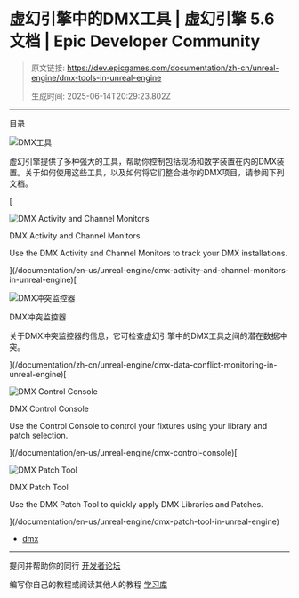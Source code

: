# 虚幻引擎中的DMX工具 | 虚幻引擎 5.6 文档 | Epic Developer Community

> 原文链接: https://dev.epicgames.com/documentation/zh-cn/unreal-engine/dmx-tools-in-unreal-engine
> 
> 生成时间: 2025-06-14T20:29:23.802Z

---

目录

![DMX工具](https://dev.epicgames.com/community/api/documentation/image/3c09ad35-8676-4367-a9a0-21d0ecfde19c?resizing_type=fill&width=1920&height=335)

虚幻引擎提供了多种强大的工具，帮助你控制包括现场和数字装置在内的DMX装置。关于如何使用这些工具，以及如何将它们整合进你的DMX项目，请参阅下列文档。

[

![DMX Activity and Channel Monitors](https://d1iv7db44yhgxn.cloudfront.net/documentation/images/fe267697-fa61-4cc0-a05f-de1da12b2211/placeholder_topic.png)

DMX Activity and Channel Monitors

Use the DMX Activity and Channel Monitors to track your DMX installations.





](/documentation/en-us/unreal-engine/dmx-activity-and-channel-monitors-in-unreal-engine)[

![DMX冲突监控器](https://d1iv7db44yhgxn.cloudfront.net/documentation/images/d1deab97-862c-4c78-b4e2-7aa205549bda/dmx-topicimg.png)

DMX冲突监控器

关于DMX冲突监控器的信息，它可检查虚幻引擎中的DMX工具之间的潜在数据冲突。





](/documentation/zh-cn/unreal-engine/dmx-data-conflict-monitoring-in-unreal-engine)[

![DMX Control Console](https://d1iv7db44yhgxn.cloudfront.net/documentation/images/0a7a590b-becd-498d-b764-6d970ddd9b4c/console-topic.png)

DMX Control Console

Use the Control Console to control your fixtures using your library and patch selection.





](/documentation/en-us/unreal-engine/dmx-control-console)[

![DMX Patch Tool](https://d1iv7db44yhgxn.cloudfront.net/documentation/images/dab8a283-5049-4b46-9188-6df41f529f05/placeholder_topic.png)

DMX Patch Tool

Use the DMX Patch Tool to quickly apply DMX Libraries and Patches.





](/documentation/en-us/unreal-engine/dmx-patch-tool-in-unreal-engine)

-   [dmx](https://dev.epicgames.com/community/search?query=dmx)

* * *

提问并帮助你的同行 [开发者论坛](https://forums.unrealengine.com/categories?tag=unreal-engine)

编写你自己的教程或阅读其他人的教程 [学习库](https://dev.epicgames.com/community/unreal-engine/learning)